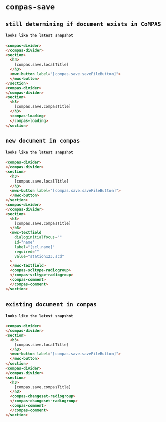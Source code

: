 # `compas-save`

## `still determining if document exists in CoMPAS`

####   `looks like the latest snapshot`

```html
<compas-divider>
</compas-divider>
<section>
  <h3>
    [compas.save.localTitle]
  </h3>
  <mwc-button label="[compas.save.saveFileButton]">
  </mwc-button>
</section>
<compas-divider>
</compas-divider>
<section>
  <h3>
    [compas.save.compasTitle]
  </h3>
  <compas-loading>
  </compas-loading>
</section>

```

## `new document in compas`

####   `looks like the latest snapshot`

```html
<compas-divider>
</compas-divider>
<section>
  <h3>
    [compas.save.localTitle]
  </h3>
  <mwc-button label="[compas.save.saveFileButton]">
  </mwc-button>
</section>
<compas-divider>
</compas-divider>
<section>
  <h3>
    [compas.save.compasTitle]
  </h3>
  <mwc-textfield
    dialoginitialfocus=""
    id="name"
    label="[scl.name]"
    required=""
    value="station123.scd"
  >
  </mwc-textfield>
  <compas-scltype-radiogroup>
  </compas-scltype-radiogroup>
  <compas-comment>
  </compas-comment>
</section>

```

## `existing document in compas`

####   `looks like the latest snapshot`

```html
<compas-divider>
</compas-divider>
<section>
  <h3>
    [compas.save.localTitle]
  </h3>
  <mwc-button label="[compas.save.saveFileButton]">
  </mwc-button>
</section>
<compas-divider>
</compas-divider>
<section>
  <h3>
    [compas.save.compasTitle]
  </h3>
  <compas-changeset-radiogroup>
  </compas-changeset-radiogroup>
  <compas-comment>
  </compas-comment>
</section>

```

